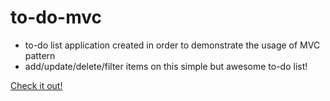 # to-do-mvc
- to-do list application created in order to demonstrate the usage of MVC pattern  
- add/update/delete/filter items on this simple but awesome to-do list!

<a href="https://tosibakoludo.github.io/to-do-mvc/">Check it out!</a>
